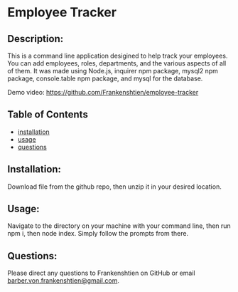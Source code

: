 # Employee Tracker

## Description:

This is a command line application desigined to help track your employees. You can add employees, roles, departments, and the various aspects of all of them. It was made using Node.js, inquirer npm package, mysql2 npm package, console.table npm package, and mysql for the database.

Demo video: https://github.com/Frankenshtien/employee-tracker

## Table of Contents

- [installation](#installation)
- [usage](#usage)
- [questions](#questions)

## Installation:

Download file from the github repo, then unzip it in your desired location.

## Usage:

Navigate to the directory on your machine with your command line, then run npm i, then node index. Simply follow the prompts from there.

## Questions:

Please direct any questions to Frankenshtien on GitHub or email barber.von.frankenshtien@gmail.com.
